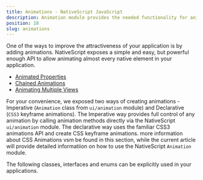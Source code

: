 ```yaml
---
title: Animations - NativeScript JavaScript
description: Animation module provides the needed functionality for animating UI components in NativeScript. This module allows defining an animation Imperative ( creating animations via code-behind while using  `Animation` class from `ui/animation` module) and Declarative ( creating `CSS3` keyframe animations).
position: 18
slug: animations
---
```

One of the ways to improve the attractiveness of your application is by adding animations. 
NativeScript exposes a simple and easy, but powerful enough API to allow animating almost every native element in your application.

* [Animated Properties](#animated-properties)
* [Chained Animations](#chained-animations)
* [Animating Multiple Views](#animating-multiple-views)

For your convenience, we exposed two ways of creating animations - Imperative (`Animation` class from `ui/animation` module) and Declarative (`CSS3` keyframe animations).
The Imperative way provides full control of any animation by calling animation methods directly via the NativeScript `ui/animation` module.
The declarative way uses the familiar CSS3 animations API and create CSS keyframe animations. 
more information about CSS Animations vsm be found in this section, while the current article will provide detailed informatiion on how to use the NativeScript `Animation` module.

The following classes, interfaces and enums can be explicitly used in your applications.
<snippet id='animation-import'/>
<snippet id='animation-curve-imports'/>
<snippet id='animations-imports'/>